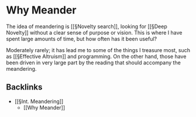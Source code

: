 # Why Meander
The idea of meandering is [[§Novelty search]], looking for [[§Deep Novelty]] without a clear sense of purpose or vision. This is where I have spent large amounts of time, but how often has it been useful? 

Moderately rarely; it has lead me to some of the things I treasure most, such as [[§Effective Altruism]] and programming. On the other hand, those have been driven in very large part by the reading that should accompany the meandering.

## Backlinks
* [[§Int. Meandering]]
	* [[Why Meander]]

<!-- {BearID:579C4A23-4118-4022-BEBF-B3A5CB55B7D2-471-00000025780D45A4} -->
